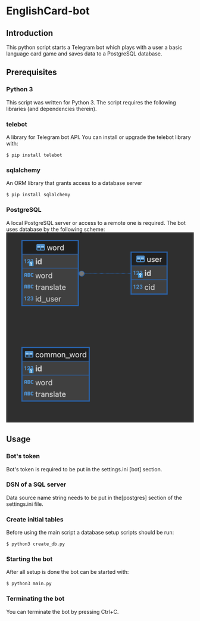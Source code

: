 # EnglishCard-bot

## Introduction
This python script starts a Telegram bot which plays with a user a basic language card game and saves data to a PostgreSQL database.
## Prerequisites
### Python 3

This script was written for Python 3.
The script requires the following libraries (and dependencies therein).
### telebot
A library for Telegram bot API.
You can install or upgrade the telebot library with:

```
$ pip install telebot
```
### sqlalchemy
An ORM library that grants access to a database server
```
$ pip install sqlalchemy
```
### PostgreSQL
A local PostgreSQL server or access to a remote one is required. The bot uses database by the following scheme:
![](scheme_db.png)

## Usage
### Bot's token
Bot's token is required to be put in the settings.ini [bot] section.
### DSN of a SQL server
Data source name string needs to be put in the[postgres] section of the settings.ini file.
### Create initial tables
Before using the main script a database setup scripts should be run:
```
$ python3 create_db.py
```
### Starting the bot
After all setup is done the bot can be started with:
```
$ python3 main.py
```
### Terminating the bot
You can terminate the bot by pressing Ctrl+C.
